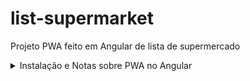 # list-supermarket
Projeto PWA feito em Angular de lista de supermercado

<details>
<summary>Instalação e Notas sobre PWA no Angular</summary>
<div>
O PWA permite a aplicação ser hibrida, e ativar funcionalidades nativas<br>
Use `ng serve` somente para desenvolver a aplicação, não funciona com service workers.<br>
Porém para testar como PWA deve-se usar um servidor localmente<br>
Após `ng build --prod` navegar até o dist gerado e executar `npx serve`
</div>
</details>
